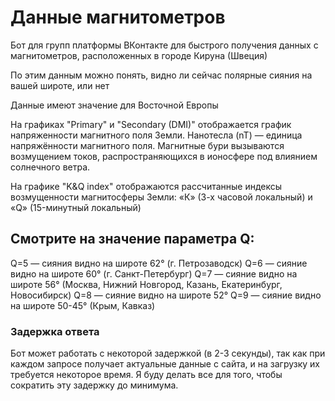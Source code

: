 # Данные магнитометров

Бот для групп платформы ВКонтакте для быстрого получения данных с магнитометров, расположенных в городе Кируна (Швеция)

По этим данным можно понять, видно ли сейчас полярные сияния на вашей широте, или нет

Данные имеют значение для Восточной Европы

На графиках "Primary" и "Secondary (DMI)" отображается график напряженности магнитного поля Земли. Нанотесла (nT) — единица напряжённости магнитного поля. Магнитные бури вызываются возмущением токов, распространяющихся в ионосфере под влиянием солнечного ветра.

На графикe "K&Q index" отображаются рассчитанные индексы возмущенности магнитосферы Земли: «К» (3-х часовой локальный) и «Q» (15-минутный локальный)

## Смотрите на значение параметра Q:

Q=5 — сияния видно на широте 62° (г. Петрозаводск)
Q=6 — сияние видно на широте 60° (г. Санкт-Петербург)
Q=7 — сияние видно на широте 56° (Москва, Нижний Новгород, Казань, Екатеринбург, Новосибирск)
Q=8 — сияние видно на широте 52°
Q=9 — сияние видно на широте 50-45° (Крым, Кавказ)

### Задержка ответа

Бот может работать с некоторой задержкой (в 2-3 секунды), так как при каждом запросе получает актуальные данные с сайта, и на загрузку их требуется некоторое время. Я буду делать все для того, чтобы сократить эту задержку до минимума.
